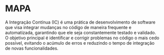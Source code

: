 # MAPA

A Integração Contínua (IC) é uma prática de desenvolvimento de software que visa integrar mudanças no código de maneira frequente e automatizada, garantindo que ele seja constantemente testado e validado. O objetivo principal é identificar e corrigir problemas no código o mais cedo possível, evitando o acúmulo de erros e reduzindo o tempo de integração de novas funcionalidades.
